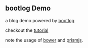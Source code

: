 ## bootlog Demo

a blog demo powered by [bootlog](https://github.com/jasonqu/bootlog)

checkout the [tutorial](http://jasonqu.github.io/bootlogFlatDemo/)

note the usage of [bower](http://bower.io/) and [prismjs](http://prismjs.com/).
